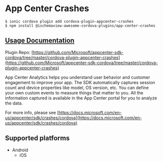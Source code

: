 # App Center Crashes

```text
$ ionic cordova plugin add cordova-plugin-appcenter-crashes
$ npm install @ischemaview-awesome-cordova-plugins/app-center-crashes
```

## [Usage Documentation](https://danielsogl.gitbook.io/awesome-cordova-plugins/plugins/app-center-crashes/)

Plugin Repo: [https://github.com/Microsoft/appcenter-sdk-cordova/tree/master/cordova-plugin-appcenter-crashes](https://github.com/Microsoft/appcenter-sdk-cordova/tree/master/cordova-plugin-appcenter-crashes)

App Center Analytics helps you understand user behavior and customer engagement to improve your app. The SDK automatically captures session count and device properties like model, OS version, etc. You can define your own custom events to measure things that matter to you. All the information captured is available in the App Center portal for you to analyze the data.

For more info, please see [https://docs.microsoft.com/en-us/appcenter/sdk/crashes/cordova](https://docs.microsoft.com/en-us/appcenter/sdk/crashes/cordova)

## Supported platforms

* Android
  * iOS

